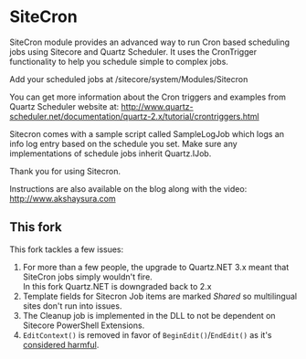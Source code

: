 # SiteCron

SiteCron module provides an advanced way to run Cron based scheduling jobs using Sitecore and Quartz Scheduler. It uses the CronTrigger functionality to help you schedule simple to complex jobs.

Add your scheduled jobs at /sitecore/system/Modules/Sitecron

You can get more information about the Cron triggers and examples from Quartz Scheduler website at: 
http://www.quartz-scheduler.net/documentation/quartz-2.x/tutorial/crontriggers.html

Sitecron comes with a sample script called SampleLogJob which logs an info log entry based on the schedule you set. Make sure any implementations of schedule jobs inherit Quartz.IJob.

Thank you for using Sitecron.

Instructions are also available on the blog along with the video: http://www.akshaysura.com

## This fork

This fork tackles a few issues:

1. For more than a few people, the upgrade to Quartz.NET 3.x meant that SiteCron jobs simply wouldn't fire.  
   In this fork Quartz.NET is downgraded back to 2.x
2. Template fields for Sitecron Job items are marked _Shared_ so multilingual sites don't run into issues.
3. The Cleanup job is implemented in the DLL to not be dependent on Sitecore PowerShell Extensions.
4. `EditContext()` is removed in favor of `BeginEdit()`/`EndEdit()` as it's [considered harmful](https://kamsar.net/index.php/2017/01/EditContext-Considered-Harmful/).